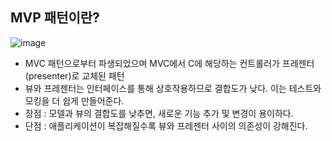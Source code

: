 ## MVP 패턴이란?

![image](https://github.com/NalaJang/TIL/assets/73895803/caaa77a3-16dc-4585-afae-6a5aab2defe5)

- MVC 패턴으로부터 파생되었으며 MVC에서 C에 해당하는 컨트롤러가 프레젠터(presenter)로 교체된 패턴
- 뷰와 프레젠터는 인터페이스를 통해 상호작용하므로 결합도가 낮다. 이는 테스트와 모킹을 더 쉽게 만들어준다.
- 장점 : 모델과 뷰의 결합도를 낮추면, 새로운 기능 추가 및 변경이 용이하다.
- 단점 : 애플리케이션이 복잡해질수록 뷰와 프레젠터 사이의 의존성이 강해진다.
